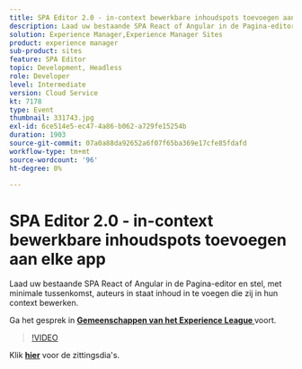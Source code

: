 ```yaml
---
title: SPA Editor 2.0 - in-context bewerkbare inhoudspots toevoegen aan elke app
description: Laad uw bestaande SPA React of Angular in de Pagina-editor en stel, met minimale tussenkomst, auteurs in staat inhoud in te voegen die zij in hun context bewerken. Deze sessie is afgeleverd als onderdeel van de Adobe Developers Live Content-gebeurtenis.
solution: Experience Manager,Experience Manager Sites
product: experience manager
sub-product: sites
feature: SPA Editor
topic: Development, Headless
role: Developer
level: Intermediate
version: Cloud Service
kt: 7178
type: Event
thumbnail: 331743.jpg
exl-id: 6ce514e5-ec47-4a86-b062-a729fe15254b
duration: 1903
source-git-commit: 07a0a88da92652a6f07f65ba369e17cfe85fdafd
workflow-type: tm+mt
source-wordcount: '96'
ht-degree: 0%

---
```


# SPA Editor 2.0 - in-context bewerkbare inhoudspots toevoegen aan elke app

Laad uw bestaande SPA React of Angular in de Pagina-editor en stel, met minimale tussenkomst, auteurs in staat inhoud in te voegen die zij in hun context bewerken.

Ga het gesprek in **[Gemeenschappen van het Experience League ](https://adobe.ly/36Yd3v6)** voort.

>[!VIDEO](https://video.tv.adobe.com/v/331743/?quality=12&learn=on&hidetitle=true)

Klik **[hier](/help/adobe-developers-live/assets/spa-editor-2-0.pdf)** voor de zittingsdia&#39;s.
